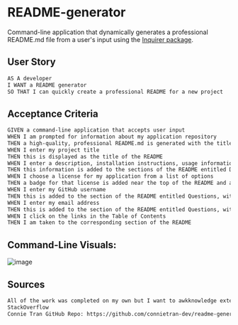 # README-generator
Command-line application that dynamically generates a professional README.md file from a user's input using the [Inquirer package](https://www.npmjs.com/package/inquirer).
<br/>

## User Story

```md
AS A developer
I WANT a README generator
SO THAT I can quickly create a professional README for a new project
```

## Acceptance Criteria
```md
GIVEN a command-line application that accepts user input
WHEN I am prompted for information about my application repository
THEN a high-quality, professional README.md is generated with the title of my project and sections entitled Description, Table of Contents, Installation, Usage, License, Contributing, Tests, and Questions
WHEN I enter my project title
THEN this is displayed as the title of the README
WHEN I enter a description, installation instructions, usage information, contribution guidelines, and test instructions
THEN this information is added to the sections of the README entitled Description, Installation, Usage, Contributing, and Tests
WHEN I choose a license for my application from a list of options
THEN a badge for that license is added near the top of the README and a notice is added to the section of the README entitled License that explains which license the application is covered under
WHEN I enter my GitHub username
THEN this is added to the section of the README entitled Questions, with a link to my GitHub profile
WHEN I enter my email address
THEN this is added to the section of the README entitled Questions, with instructions on how to reach me with additional questions
WHEN I click on the links in the Table of Contents
THEN I am taken to the corresponding section of the README
```

## Command-Line Visuals:
![image](https://github.com/user-attachments/assets/9bfdc5c9-2305-4b61-af42-c8841bdfeba5)

## Sources
```md
All of the work was completed on my own but I want to awkknowledge external sources & references that helped me to get to the final product.
StackOverflow
Connie Tran GitHub Repo: https://github.com/connietran-dev/readme-generator
```
